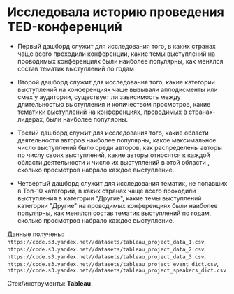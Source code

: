 # Исследовала историю проведения TED-конференций

- Первый дашборд служит для исследования того, в каких странах чаще всего проходили конференции, какие темы выступлений на проводимых конференциях были наиболее популярны, как менялся состав тематик выступлений по годам

- Второй дашборд служит для исследования того, какие категории выступлений на конференциях чаще вызывали аплодисменты или смех у аудитории, существует ли зависимость между длительностью выступления и количеством просмотров,  какие тематики выступлений на  конференциях, проводимых в странах-лидерах,  были наиболее популярны.

- Третий дашборд служит для исследования того, какие области деятельности  авторов наиболее популярны, какое максимальное число выступлений было среди авторов, как распределены авторы по числу своих выступлений, какие авторы относятся к каждой области  деятельности и  число их выступлений в этой области , сколько просмотров набрало каждое выступление.

- Четвертый дашборд служит для исследования тематик, не попавших в Топ-10 категорий, в каких странах чаще всего проходили выступления в категории "Другие",  какие темы выступлений категории "Другие" на проводимых конференциях были наиболее популярны, как менялся состав тематик выступлений по годам, сколько просмотров набрало каждое выступление.

Данные получены: `https://code.s3.yandex.net//datasets/tableau_project_data_1.csv`, `https://code.s3.yandex.net//datasets/tableau_project_data_2.csv`, `https://code.s3.yandex.net//datasets/tableau_project_data_3.csv`, `https://code.s3.yandex.net//datasets/tableau_project_event_dict.csv`, `https://code.s3.yandex.net//datasets/tableau_project_speakers_dict.csv`

Стек/инструменты: **Tableau** 
